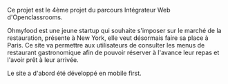 Ce projet est le 4ème projet du parcours Intégrateur Web d'Openclassrooms.

Ohmyfood est une jeune startup qui souhaite s'imposer sur le marché de la restauration, présente à New York, elle veut désormais faire sa place à Paris. Ce site va permettre aux utilisateurs de consulter les menus de restaurant gastronomique afin de pouvoir réserver à l'avance leur repas et l'avoir prêt à leur arrivée.

Le site a d'abord été développé en mobile first.



